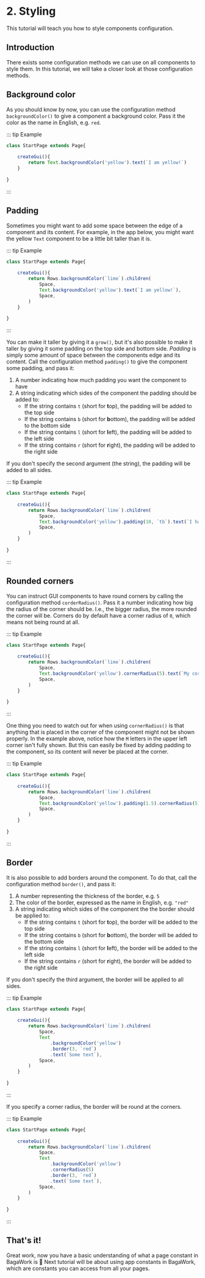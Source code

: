 <script>
	import ViewApp from '$lib/ViewApp.svelte'
</script>

# 2. Styling
This tutorial will teach you how to style components configuration.



## Introduction
There exists some configuration methods we can use on all components to style them. In this tutorial, we will take a closer look at those configuration methods.




## Background color
As you should know by now, you can use the configuration method `backgroundColor()` to give a component a background color. Pass it the color as the name in English, e.g. `red`.

::: tip Example

```js baga-show-editor-code
class StartPage extends Page{
	
	createGui(){
		return Text.backgroundColor('yellow').text(`I am yellow!`)
	}
	
}
```

:::





## Padding
Sometimes you might want to add some space between the edge of a component and its content. For example, in the app below, you might want the yellow `Text` component to be a little bit taller than it is.

::: tip Example

```js baga-show-editor-code
class StartPage extends Page{
	
	createGui(){
		return Rows.backgroundColor(`lime`).children(
			Space,
			Text.backgroundColor('yellow').text(`I am yellow!`),
			Space,
		)
	}
	
}
```

:::

You can make it taller by giving it a `grow()`, but it's also possible to make it taller by giving it some padding on the top side and bottom side. *Padding* is simply some amount of space between the components edge and its content. Call the configuration method `padding()` to give the component some padding, and pass it:

1. A number indicating how much padding you want the component to have
2. A string indicating which sides of the component the padding should be added to:
	* If the string contains `t` (short for **t**op), the padding will be added to the top side
	* If the string contains `b` (short for **b**ottom), the padding will be added to the bottom side
	* If the string contains `l` (short for **l**eft), the padding will be added to the left side
	* If the string contains `r` (short for **r**ight), the padding will be added to the right side

If you don't specify the second argument (the string), the padding will be added to all sides.

::: tip Example

```js baga-show-editor-code
class StartPage extends Page{
	
	createGui(){
		return Rows.backgroundColor(`lime`).children(
			Space,
			Text.backgroundColor('yellow').padding(10, `tb`).text(`I have some padding above and below me!`),
			Space,
		)
	}
	
}
```

:::



## Rounded corners
You can instruct GUI components to have round corners by calling the configuration method `corderRadius()`. Pass it a number indicating how big the radius of the corner should be. I.e., the bigger radius, the more rounded the corner will be. Corners do by default have a corner radius of `0`, which means not being round at all.

::: tip Example

```js baga-show-editor-code
class StartPage extends Page{
	
	createGui(){
		return Rows.backgroundColor(`lime`).children(
			Space,
			Text.backgroundColor('yellow').cornerRadius(5).text(`My corners are rounded! Cool, right? Please be impressed! xD`),
			Space,
		)
	}
	
}
```

:::

One thing you need to watch out for when using `cornerRadius()` is that anything that is placed in the corner of the component might not be shown properly. In the example above, notice how the `M` letters in the upper left corner isn't fully shown. But this can easily be fixed by adding padding to the component, so its content will never be placed at the corner.

::: tip Example

```js baga-show-editor-code
class StartPage extends Page{
	
	createGui(){
		return Rows.backgroundColor(`lime`).children(
			Space,
			Text.backgroundColor('yellow').padding(1.5).cornerRadius(5).text(`My corners are rounded! Cool, right? Please be impressed! xD`),
			Space,
		)
	}
	
}
```

:::



## Border
It is also possible to add borders around the component. To do that, call the configuration method `border()`, and pass it:

1. A number representing the thickness of the border, e.g. `5`
2. The color of the border, expressed as the name in English, e.g. `"red"`
3. A string indicating which sides of the component the the border should be applied to:
	* If the string contains `t` (short for **t**op), the border will be added to the top side
	* If the string contains `b` (short for **b**ottom), the border will be added to the bottom side
	* If the string contains `l` (short for **l**eft), the border will be added to the left side
	* If the string contains `r` (short for **r**ight), the border will be added to the right side

If you don't specify the third argument, the border will be applied to all sides.

::: tip Example

```js baga-show-editor-code
class StartPage extends Page{
	
	createGui(){
		return Rows.backgroundColor(`lime`).children(
			Space,
			Text
				.backgroundColor('yellow')
				.border(3, `red`)
				.text(`Some text`),
			Space,
		)
	}
	
}
```

:::

If you specify a corner radius, the border will be round at the corners.

::: tip Example

```js baga-show-editor-code
class StartPage extends Page{
	
	createGui(){
		return Rows.backgroundColor(`lime`).children(
			Space,
			Text
				.backgroundColor('yellow')
				.cornerRadius(5)
				.border(3, `red`)
				.text(`Some text`),
			Space,
		)
	}
	
}
```

:::


## That's it!
Great work, now you have a basic understanding of what a page constant in BagaWork is 🥳 Next tutorial will be about using app constants in BagaWork, which are constants you can access from all your pages.